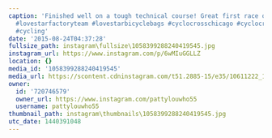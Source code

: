 ```yaml
---
caption: 'Finished well on a tough technical course! Great first race of the season!!!
  #lovestarfactoryteam #lovestarbicyclebags #cyclocrosschicago #cyclocrossinthemidwest
  #cycling'
date: '2015-08-24T04:37:28'
fullsize_path: instagram\fullsize\1058399288240419545.jpg
instagram_url: https://www.instagram.com/p/6wMIuGGLLZ
location: {}
media_id: '1058399288240419545'
media_url: https://scontent.cdninstagram.com/t51.2885-15/e35/10611222_1597497200512753_1691304641_n.jpg?ig_cache_key=MTA1ODM5OTI4ODI0MDQxOTU0NQ%3D%3D.2
owner:
  id: '720746579'
  owner_url: https://www.instagram.com/pattylouwho55
  username: pattylouwho55
thumbnail_path: instagram\thumbnails\1058399288240419545.jpg
utc_date: 1440391048
---
```

